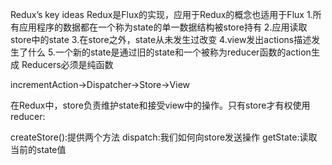 Redux’s key ideas  Redux是Flux的实现，应用于Redux的概念也适用于Flux
1.所有应用程序的数据都在一个称为state的单一数据结构被store持有
2.应用读取store中的state
3.在store之外，state从未发生过改变
4.view发出actions描述发生了什么
5.一个新的state是通过旧的state和一个被称为reducer函数的action生成
Reducers必须是纯函数

incrementAction->Dispatcher->Store->View

在Redux中，store负责维护state和接受view中的操作。只有store才有权使用reducer:

createStore():提供两个方法
dispatch:我们如何向store发送操作
getState:读取当前的state值